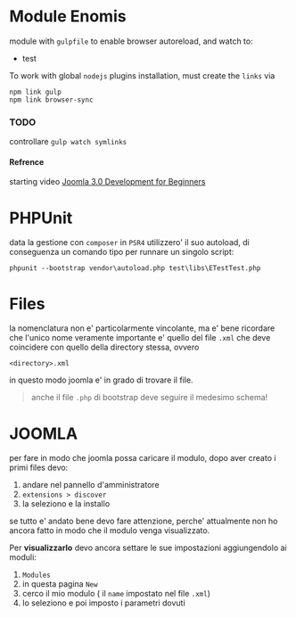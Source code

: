 Module Enomis
=============

module with `gulpfile` to enable browser autoreload, and watch to:

- test


To work with global `nodejs` plugins installation, must create the `links` via

````
npm link gulp
npm link browser-sync
````

### TODO

controllare `gulp watch symlinks`

#### Refrence

starting video [Joomla 3.0 Development for Beginners](https://www.youtube.com/watch?v=npx8QR-mn6Y)


PHPUnit
=======

data la gestione con `composer` in `PSR4` utilizzero' il suo autoload, 
di conseguenza un comando tipo per runnare un singolo script:
 
````
phpunit --bootstrap vendor\autoload.php test\libs\ETestTest.php
````


Files
======

la nomenclatura non e' particolarmente vincolante,
ma e' bene ricordare che l'unico nome veramente importante
e' quello del file `.xml` che deve coincidere con quello della directory stessa, ovvero

````
<directory>.xml
````

in questo modo joomla e' in grado di trovare il file.

> anche il file `.php` di bootstrap deve seguire il medesimo schema!

JOOMLA
=======

per fare in modo che joomla possa caricare il modulo, dopo aver creato i primi files devo:

 1. andare nel pannello d'amministratore
 2. `extensions > discover`
 3. la seleziono e la installo
 
 se tutto e' andato bene devo fare attenzione, perche' attualmente non ho ancora fatto in modo che il modulo venga visualizzato.
 
 Per **visualizzarlo** devo ancora settare le sue impostazioni aggiungendolo ai moduli:
 
 1. `Modules`
 2. in questa pagina `New`
 3. cerco il mio modulo ( il `name` impostato nel file `.xml`) 
 4. lo seleziono e poi imposto i parametri dovuti